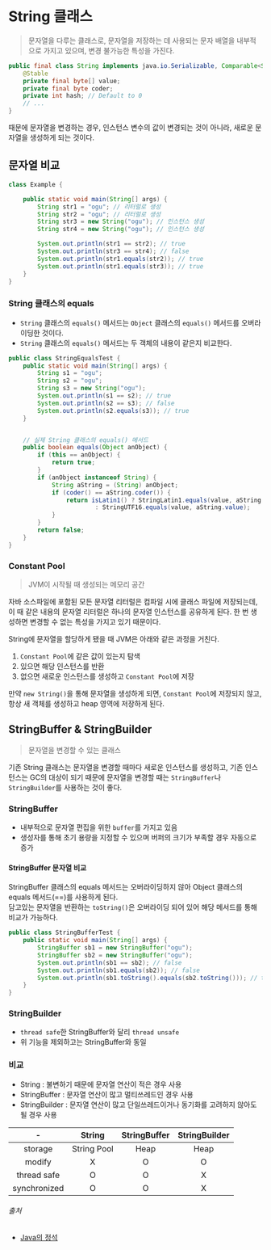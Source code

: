 # String 클래스

> 문자열을 다루는 클래스로, 문자열을 저장하는 데 사용되는 문자 배열을 내부적으로 가지고 있으며, 변경 불가능한 특성을 가진다.

```java
public final class String implements java.io.Serializable, Comparable<String>, CharSequence {
    @Stable
    private final byte[] value;
    private final byte coder;
    private int hash; // Default to 0
    // ...
}
```

때문에 문자열을 변경하는 경우, 인스턴스 변수의 값이 변경되는 것이 아니라, 새로운 문자열을 생성하게 되는 것이다.

## 문자열 비교

```java
class Example {

    public static void main(String[] args) {
        String str1 = "ogu"; // 리터럴로 생성
        String str2 = "ogu"; // 리터럴로 생성
        String str3 = new String("ogu"); // 인스턴스 생성
        String str4 = new String("ogu"); // 인스턴스 생성

        System.out.println(str1 == str2); // true
        System.out.println(str3 == str4); // false
        System.out.println(str1.equals(str2)); // true
        System.out.println(str1.equals(str3)); // true
    }
}
```

### String 클래스의 equals

- `String` 클래스의 `equals()` 메서드는 `Object` 클래스의 `equals()` 메서드를 오버라이딩한 것이다.
- `String` 클래스의 `equals()` 메서드는 두 객체의 내용이 같은지 비교한다.

```java
public class StringEqualsTest {
    public static void main(String[] args) {
        String s1 = "ogu";
        String s2 = "ogu";
        String s3 = new String("ogu");
        System.out.println(s1 == s2); // true
        System.out.println(s2 == s3); // false
        System.out.println(s2.equals(s3)); // true
    }


    // 실제 String 클래스의 equals() 메서드
    public boolean equals(Object anObject) {
        if (this == anObject) {
            return true;
        }
        if (anObject instanceof String) {
            String aString = (String) anObject;
            if (coder() == aString.coder()) {
                return isLatin1() ? StringLatin1.equals(value, aString.value)
                        : StringUTF16.equals(value, aString.value);
            }
        }
        return false;
    }
}
```

### Constant Pool

> JVM이 시작될 때 생성되는 메모리 공간

자바 소스파일에 포함된 모든 문자열 리터럴은 컴파일 시에 클래스 파일에 저장되는데,  
이 때 같은 내용의 문자열 리터럴은 하나의 문자열 인스턴스를 공유하게 된다. 한 번 생성하면 변경할 수 없는 특성을 가지고 있기 때문이다.

String에 문자열을 할당하게 됐을 때 JVM은 아래와 같은 과정을 거친다.

1. `Constant Pool`에 같은 값이 있는지 탐색
2. 있으면 해당 인스턴스를 반환
3. 없으면 새로운 인스턴스를 생성하고 `Constant Pool`에 저장

만약 `new String()`을 통해 문자열을 생성하게 되면, `Constant Pool`에 저장되지 않고, 항상 새 객체를 생성하고 heap 영역에 저장하게 된다.

## StringBuffer & StringBuilder

> 문자열을 변경할 수 있는 클래스

기존 String 클래스는 문자열을 변경할 때마다 새로운 인스턴스를 생성하고, 기존 인스턴스는 GC의 대상이 되기 때문에 문자열을 변경할 때는 `StringBuffer`나 `StringBuilder`를 사용하는 것이
좋다.

### StringBuffer

- 내부적으로 문자열 편집을 위한 `buffer`를 가지고 있음
- 생성자를 통해 초기 용량을 지정할 수 있으며 버퍼의 크기가 부족할 경우 자동으로 증가

#### StringBuffer 문자열 비교

StringBuffer 클래스의 equals 메서드는 오버라이딩하지 않아 Object 클래스의 equals 메서드(==)를 사용하게 된다.  
담고있는 문자열을 반환하는 `toString()`은 오버라이딩 되어 있어 해당 메서드를 통해 비교가 가능하다.

```java
public class StringBufferTest {
    public static void main(String[] args) {
        StringBuffer sb1 = new StringBuffer("ogu");
        StringBuffer sb2 = new StringBuffer("ogu");
        System.out.println(sb1 == sb2); // false
        System.out.println(sb1.equals(sb2)); // false
        System.out.println(sb1.toString().equals(sb2.toString())); // true
    }
}
```

### StringBuilder

- `thread safe`한 StringBuffer와 달리 `thread unsafe`
- 위 기능을 제외하고는 StringBuffer와 동일

### 비교

- String : 불변하기 때문에 문자열 연산이 적은 경우 사용
- StringBuffer : 문자열 연산이 많고 멀티쓰레드인 경우 사용
- StringBuilder : 문자열 연산이 많고 단일쓰레드이거나 동기화를 고려하지 않아도 될 경우 사용

|      -       |   String    | StringBuffer | StringBuilder |
|:------------:|:-----------:|:------------:|:-------------:|
|   storage    | String Pool |     Heap     |     Heap      |
|    modify    |      X      |      O       |       O       |
| thread safe  |      O      |      O       |       X       |
| synchronized |      O      |      O       |       X       |

###### 출처

- [Java의 정석](https://www.aladin.co.kr/shop/wproduct.aspx?ItemId=76083001)